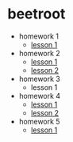 # beetroot
* homework 1
    * [lesson 1](https://Alexsandr-s.github.io/homework_01/index.html)
* homework 2
    * [lesson 1](https://Alexsandr-s.github.io/homework_02/lesson_1/index.html)
    * [lesson 2](https://Alexsandr-s.github.io/homework_02/lesson_2/index.html)
* homework 3
    * lesson 1
* homework 4
    * [lesson 1](https://Alexsandr-s.github.io/homework_04/lesson_1/index.html)
    * [lesson 2](https://Alexsandr-s.github.io/homework_04/Lesson_2/index.html)
* homework 5
    * [lesson 1](https://Alexsandr-s.github.io/homework_05/lesson_1/index.html)
 

